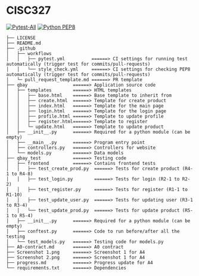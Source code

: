 # CISC327

[![Pytest-All](https://github.com/CISC-CMPE-327/Python-CI-2021/actions/workflows/pytest.yml/badge.svg)](https://github.com/CISC-CMPE-327/Python-CI-2021/actions/workflows/pytest.yml)
[![Python PEP8](https://github.com/CISC-CMPE-327/Python-CI-2021/actions/workflows/style_check.yml/badge.svg)](https://github.com/CISC-CMPE-327/Python-CI-2021/actions/workflows/style_check.yml)

```
├── LICENSE
├── README.md
├── .github
│   ├── workflows
│   │   ├── pytest.yml          ======> CI settings for running test automatically (trigger test for commits/pull-requests)
│   │   └── style_check.yml     ======> CI settings for checking PEP8 automatically (trigger test for commits/pull-requests)
│   └─ pull_request_template.md ======> PR template
├── qbay                 ======> Application source code
│   ├── templates        ======> HTML templates
│   │   ├── base.html    ======> Base template to inherit from
│   │   ├── create.html  ======> Template for create product
│   │   ├── index.html   ======> Template for the main page
│   │   ├── login.html   ======> Template for the login page
│   │   ├── profile.html ======> Template to update profile
│   │   ├── register.html======> Template to register
│   │   └─ update.html   ======> Template to update product
│   ├── __init__.py      ======> Required for a python module (can be empty)
│   ├── __main__.py      ======> Program entry point
│   ├── controllers.py   ======> Controllers for website
│   └── models.py        ======> Data models
├── qbay_test            ======> Testing code
│   ├── frontend         ======> Contains frontend tests
│   │   ├── test_create_prod.py  ======> Tests for create product (R4-1 to R4-8)
│   │   ├── test_login.py        ======> Tests for login (R2-1 to R2-2)
│   │   ├── test_register.py     ======> Tests for register (R1-1 to R1-10)
│   │   ├── test_update_user.py  ======> Tests for updating user (R3-1 to R3-4)
│   │   └── test_update_prod.py  ======> Tests for update product (R5-1 to R5-4)
│   ├── __init__.py      ======> Required for a python module (can be empty)
│   ├── conftest.py      ======> Code to run before/after all the testing
│   └── test_models.py   ======> Testing code for models.py
├── A0-contract.md       ======> A0 contract
├── Screenshot 1.png     ======> Screenshot 1 for A4
├── Screenshot 2.png     ======> Screenshot 1 for A4
├── progress.md          ======> Progress update for A4
└── requirements.txt     ======> Dependencies
```
